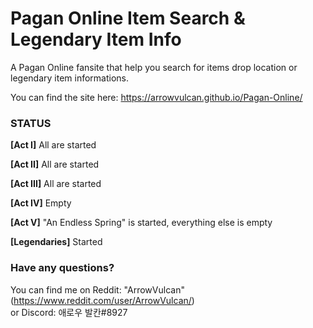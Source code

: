# Pagan Online Item Search & Legendary Item Info

A Pagan Online fansite that help you search for items drop location or legendary item informations.

You can find the site here: https://arrowvulcan.github.io/Pagan-Online/

### STATUS

<b>[Act I]</b> All are started

<b>[Act II]</b> All are started

<b>[Act III]</b> All are started

<b>[Act IV]</b> Empty

<b>[Act V]</b> "An Endless Spring" is started, everything else is empty

<b>[Legendaries]</b> Started

### Have any questions?
You can find me on Reddit: "ArrowVulcan" (https://www.reddit.com/user/ArrowVulcan/) <br />
or Discord: 애로우 발칸#8927